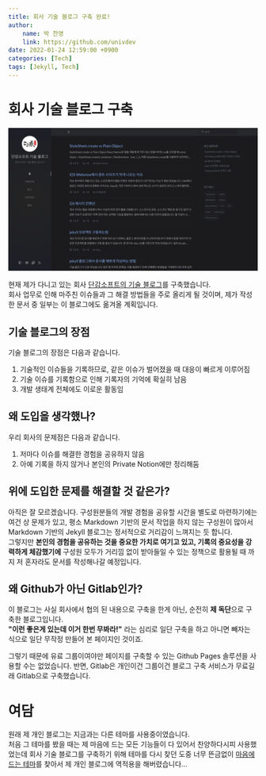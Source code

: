 ```yaml
---
title: 회사 기술 블로그 구축 완료!
author:
    name: 박 찬영
    link: https://github.com/univdev
date: 2022-01-24 12:59:00 +0900
categories: [Tech]
tags: [Jekyll, Tech]
---
```

# 회사 기술 블로그 구축
![회사 블로그 스크린샷][회사 블로그 사진]

현재 제가 다니고 있는 회사 [단감소프트의 기술 블로그][단감소프트]를 구축했습니다.  
회사 업무로 인해 마주친 이슈들과 그 해결 방법들을 주로 올리게 될 것이며, 제가 작성한 문서 중 일부는 이 블로그에도 옮겨올 계획입니다.
## 기술 블로그의 장점
기술 블로그의 장점은 다음과 같습니다.
1. 기술적인 이슈들을 기록하므로, 같은 이슈가 벌어졌을 때 대응이 빠르게 이루어짐
2. 기술 이슈를 기록함으로 인해 기록자의 기억에 확실히 남음
3. 개발 생태계 전체에도 이로운 활동임

## 왜 도입을 생각했나?
우리 회사의 문제점은 다음과 같습니다.
1. 저마다 이슈를 해결한 경험을 공유하지 않음
2. 아예 기록을 하지 않거나 본인의 Private Notion에만 정리해둠

## 위에 도입한 문제를 해결할 것 같은가?
아직은 잘 모르겠습니다. 구성원분들의 개발 경험을 공유할 시간을 별도로 마련하기에는 여건 상 문제가 있고, 평소 Markdown 기반의 문서 작업을 하지 않는 구성원이 많아서 Markdown 기반의 Jekyll 블로그는 정서적으로 거리감이 느껴지는 듯 합니다.  
그렇지만 **본인의 경험을 공유하는 것을 중요한 가치로 여기고 있고, 기록의 중요성을 강력하게 체감했기에** 구성원 모두가 거리낌 없이 받아들일 수 있는 정책으로 활용될 때 까지 저 혼자라도 문서를 작성해나갈 예정입니다.
## 왜 Github가 아닌 Gitlab인가?
이 블로그는 사실 회사에서 협의 된 내용으로 구축을 한게 아닌, 순전히 **제 독단**으로 구축한 블로그입니다.  
**"이런 좋은게 있는데 이거 한번 무봐라!"** 라는 심리로 일단 구축을 하고 아니면 빼자는 식으로 일단 무작정 만들어 본 페이지인 것이죠.

그렇기 때문에 유료 그룹이여야만 페이지를 구축할 수 있는 Github Pages 솔루션을 사용할 수는 없었습니다.
반면, Gitlab은 개인이건 그룹이건 블로그 구축 서비스가 무료길래 Gitlab으로 구축했습니다.
# 여담
원래 제 개인 블로그는 지금과는 다른 테마를 사용중이였습니다.  
처음 그 테마를 봤을 때는 제 마음에 드는 모든 기능들이 다 있어서 찬양하다시피 사용했었는데 회사 기술 블로그를 구축하기 위해 테마를 다시 찾던 도중 너무 뜬금없이 [마음에 드는 테마][마음에 드는 테마]를 찾아서 제 개인 블로그에 역적용을 해버렸습니다...

[단감소프트]: https://dangam-tech.gitlab.io
[회사 블로그 사진]: /assets/posts/회사_블로그.png
[마음에 드는 테마]: https://github.com/cotes2020/jekyll-theme-chirpy